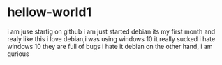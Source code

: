 # hellow-world1
i am juse startig on github 
i am just started debian
its my first month and  realy like this
i love debian,i was using windows 10
it really sucked i hate windows 10
they are full of bugs
i hate it
debian on the other hand, i am qurious
